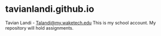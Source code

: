 # tavianlandi.github.io
Tavian Landi - Talandi@my.waketech.edu
This is my school account.
My repository will hold assignments.

